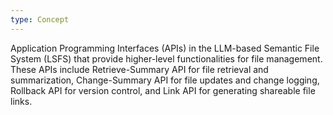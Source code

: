 ```yaml
---
type: Concept
---
```


Application Programming Interfaces (APIs) in the LLM-based Semantic File System (LSFS) that provide higher-level functionalities for file management. These APIs include Retrieve-Summary API for file retrieval and summarization, Change-Summary API for file updates and change logging, Rollback API for version control, and Link API for generating shareable file links.